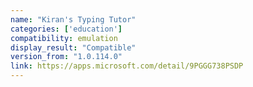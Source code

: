 ```yaml
---
name: "Kiran's Typing Tutor"
categories: ['education']
compatibility: emulation
display_result: "Compatible"
version_from: "1.0.114.0"
link: https://apps.microsoft.com/detail/9PGGG738PSDP
---
```

